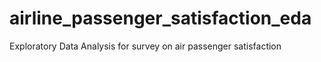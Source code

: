 # airline_passenger_satisfaction_eda
Exploratory Data Analysis for survey on air passenger satisfaction
